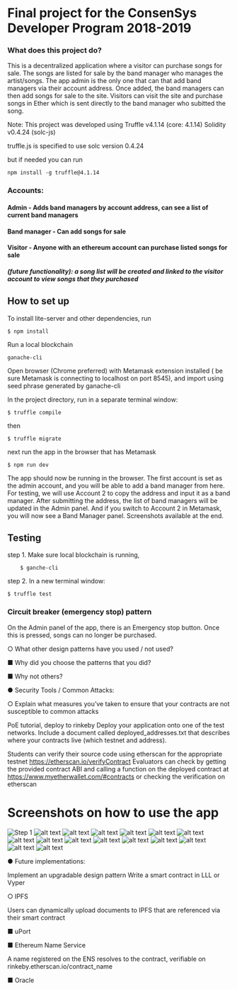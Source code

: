 # Final project for the ConsenSys Developer Program 2018-2019
### What does this project do?

This is a decentralized application where a visitor can purchase songs for sale. The songs are listed for sale by the band manager who manages the artist/songs. The app admin is the only one that can that add band managers via their account address. Once added, the band managers can then add songs for sale to the site. Visitors can visit the site and purchase songs in Ether which is sent directly to the band manager who subitted the song.  

Note: This project was developed using Truffle v4.1.14 (core: 4.1.14) Solidity v0.4.24 (solc-js)

truffle.js is specified to use solc version 0.4.24

but if needed you can run 

    npm install -g truffle@4.1.14
        
       
### Accounts:
#### Admin - Adds band managers by account address, can see a list of current band managers
#### Band manager - Can add songs for sale
#### Visitor - Anyone with an ethereum account can purchase listed songs for sale
##### (future functionality): a song list will be created and linked to the visitor account to view songs that they purchased

## How to set up

To install lite-server and other dependencies, run

    $ npm install
Run a local blockchain
    
    ganache-cli

Open browser (Chrome preferred) with Metamask extension installed ( be sure Metamask is connecting to localhost on port 8545), and import using seed phrase generated by ganache-cli

In the project directory, run in a separate terminal window: 

    $ truffle compile
then

    $ truffle migrate
next run the app in the browser that has Metamask

    $ npm run dev

The app should now be running in the browser. The first account is set as the admin account, and you will be able to add a band manager from here. For testing, we will use Account 2 to copy the address and input it as a band manager. After submitting the address, the list of band managers will be updated in the Admin panel. And if you switch to Account 2 in Metamask, you will now see a Band Manager panel. Screenshots available at the end.



## Testing
step 1. Make sure local blockchain is running, 

        $ ganche-cli

step 2. In a new terminal window:

    $ truffle test

 

### Circuit breaker (emergency stop) pattern
On the Admin panel of the app, there is an Emergency stop button. Once this is pressed, songs can no longer be purchased.


○          What other design patterns have you used / not used?

■          Why did you choose the patterns that you did?

■          Why not others?

 

●          Security Tools / Common Attacks:

○          Explain what measures you’ve taken to ensure that your contracts are not susceptible to common attacks

PoE tutorial, deploy to rinkeby
   Deploy your application onto one of the test networks. Include a document called deployed_addresses.txt that describes where your contracts live (which testnet and address).

   Students can verify their source code using etherscan for the appropriate testnet https://etherscan.io/verifyContract 
    Evaluators can check by getting the provided contract ABI and calling a function on the deployed contract at https://www.myetherwallet.com/#contracts or checking the verification on etherscan

# Screenshots on how to use the app
![Step 1](screenshots/3.png "Description goes here")
![alt text](screenshots/4.png "Description goes here")
![alt text](screenshots/5.png "Description goes here")
![alt text](screenshots/6.png "Description goes here")
![alt text](screenshots/7.png "Description goes here")
![alt text](screenshots/8.png "Description goes here")
![alt text](screenshots/9.png "Description goes here")
![alt text](screenshots/10.png "Description goes here")
![alt text](screenshots/11.png "Description goes here")
![alt text](screenshots/12.png "Description goes here")
![alt text](screenshots/13.png "Description goes here")
![alt text](screenshots/14.png "Description goes here")
![alt text](screenshots/15.png "Description goes here")
![alt text](screenshots/16.png "Description goes here")
![alt text](screenshots/17.png "Description goes here")
![alt text](screenshots/18.png "Description goes here")


● Future implementations:

   Implement an upgradable design pattern
   Write a smart contract in LLL or Vyper

○  IPFS

   Users can dynamically upload documents to IPFS that are referenced via their smart contract

■      uPort

■      Ethereum Name Service

   A name registered on the ENS resolves to the contract, verifiable on rinkeby.etherscan.io/contract_name

■      Oracle
